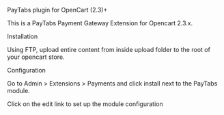 PayTabs plugin for OpenCart (2.3)+

This is a PayTabs Payment Gateway Extension for Opencart 2.3.x.

Installation

Using FTP, upload entire content from inside upload folder to the root of your opencart store.

Configuration

Go to Admin > Extensions > Payments and click install next to the PayTabs module.

Click on the edit link to set up the module configuration
